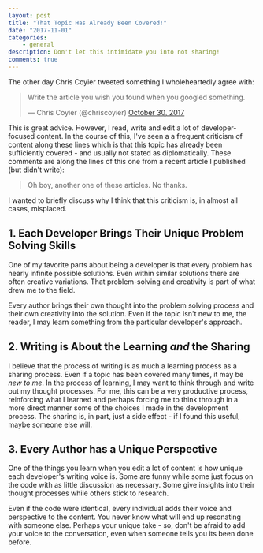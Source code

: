 ```yaml
---
layout: post
title: "That Topic Has Already Been Covered!"
date: "2017-11-01"
categories:
    - general
description: Don't let this intimidate you into not sharing!
comments: true
---
```


The other day Chris Coyier tweeted something I wholeheartedly agree with:

<blockquote class="twitter-tweet" data-partner="tweetdeck"><p lang="en" dir="ltr">Write the article you wish you found when you googled something.</p>&mdash; Chris Coyier (@chriscoyier) <a href="https://twitter.com/chriscoyier/status/925081793576837120?ref_src=twsrc%5Etfw">October 30, 2017</a></blockquote>
<script async src="https://platform.twitter.com/widgets.js" charset="utf-8"></script>

This is great advice. However, I read, write and edit a lot of developer-focused content. In the course of this, I've seen a a frequent criticism of content along these lines which is that this topic has already been sufficiently covered - and usually not stated as diplomatically. These comments are along the lines of this one from a recent article I published (but didn't write):

> Oh boy, another one of these articles. No thanks.

I wanted to briefly discuss why I think that this criticism is, in almost all cases, misplaced.

## 1. Each Developer Brings Their Unique Problem Solving Skills

One of my favorite parts about being a developer is that every problem has nearly infinite possible solutions. Even within similar solutions there are often creative variations. That problem-solving and creativity is part of what drew me to the field.

Every author brings their own thought into the problem solving process and their own creativity into the solution. Even if the topic isn't new to me, the reader, I may learn something from the particular developer's approach.

## 2. Writing is About the Learning _and_ the Sharing

I believe that the process of writing is as much a learning process as a sharing process. Even if a topic has been covered many times, it may be _new to me_. In the process of learning, I may want to think through and write out my thought processes. For me, this can be a very productive process, reinforcing what I learned and perhaps forcing me to think through in a more direct manner some of the choices I made in the development process. The sharing is, in part, just a side effect - if I found this useful, maybe someone else will.

## 3. Every Author has a Unique Perspective

One of the things you learn when you edit a lot of content is how unique each developer's writing voice is. Some are funny while some just focus on the code with as little discussion as necessary. Some give insights into their thought processes while others stick to research.

Even if the code were identical, every individual adds their voice and perspective to the content. You never know what will end up resonating with someone else. Perhaps your unique take  - so, don't be afraid to add your voice to the conversation, even when someone tells you its been done before.